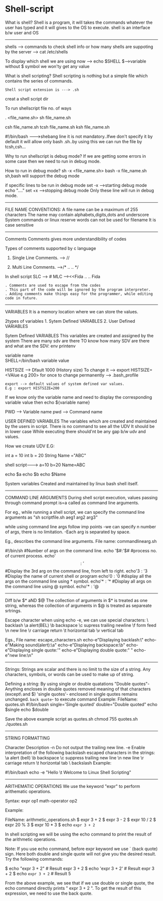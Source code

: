 # Shell-script
What is shell?
	Shell is a program, it will takes the commands whatever the user has typed and it will gives to the OS to execute.
	shell is an interface b/w user and OS
 
--------------------------------------------------------------------------------------------------------------
shells --> commands
to check shell info or how many shells are suppoting by the server --> cat /etc/shells

To display which shell we are using now
	--> echo $SHELL 
		$-->variable 
	without $ symbol we won'ty get any value 
	
What is shell scripting?
	Shell scripting is nothing but a simple file which contains the series of commands.
	
	Shell script extension is ---> .sh 

creat a shell script dir

To run shellscript file no. of ways

. <file_name.sh>
sh file_name.sh

csh file_name.sh
tcsh file_name.sh
ksh file_name.sh

#!/bin/bash   --->shebang line
	it is not mandatory..Ifwe don't specify it by default it will allow only bash .sh..by using this we can run the file by tcsh,csh...
	
Why to run shellscript is debug mode?
	If we are getting some errors in some case then we need to run in debug mode. 
	
How to run in debug mode?
	sh -x <file_name.sh>
	bash -x file_name.sh
sh,bash will support the debug mode 

if specific lines to be run in debug mode
set -x						-->starting debug mode
echo "...."
set +x						-->stopping debug mode
Only these line will run in debug mode.

---------------------------------------------------------------------------------------------------------------------------------
FILE NAME CONVENTIONS:
	A file name can be a maximum of 255 characters
	The name may contain alphabets,digits,dots and underscore
	System commands or linux reserve words can not be used for filename
	It is case sensitive

----------------------------------------------------------------------------------------------------------------------------------
Comments
	Comments gives more understandibility of codes

Types of comments supported by c language
1. Single Line Comments. --> //
       
2. Multi Line Comments. -->/*
	                    ..
   	                    ..
                           */
							
In shell script 
SLC --> #
MLC --><<Fida
	..
	..
	Fida
		
	. Comments are used to escape from the codes
	. This part of the code will be ignored by the program interpreter.
	. Adding comments make things easy for the programmer, while editing code in future.

---------------------------------------------------------------------------------------------------------------------	
VARIABLES
	It is a memory location where we can store the values.

2types of variables
	1. Sytem Defined VARIABLES
	2. User Defined VARIABLES
	
Sytem Defined VARIABLES
	This variables are created and assigned by the system
	There are many sdv are there
TO know how many SDV are there and what are the SDV:
	env
	printenv

 			
variable name			
SHELL=/bin/bash
	   variable value
		
HISTSIZE --> Dfault 1000 (History size)
To change it --> export HISTSIZE=<VAlue e.g 200> for once
to change permanently --> .bash_profile

	export --> default values of system defined var values.
	E.g : export HISTSIZE=200

If we know only the variable name and need to display the corresponding variable value then
		echo ${variable name}

PWD	--> Variable name 
pwd --> Command name

USER DEFINED VARIABLES
	The variables which are created and maintained by the users in script.
	There is no command to see all the UDV
	It should be in lower case
	While executing there should'nt be any gap b/w udv and values.

How we create UDV
E.G:

int a = 10
int b = 20
String Name ="ABC"

shell script--->
a=10
b=20
Name=ABC

echo $a
echo $b
echo $Name

System variables
	Created and maintained by linux bash shell itself.
 
 ----------------------------------------------------------------------------------------------------------------------------
 COMMAND LINE ARGUMENTS
	During shell script execution, values passing  through command prompt is=a called as command line 
arguments.

For eg., while running a shell script, we can specify the command line arguments as 
"sh scriptfile.sh aeg1 arg2 arg3"
 
while using command line args follow imp points
	-we can specify n number of args, there is no limitation.
	-Each arg is separated by space.

Eg., describes the command line arguments.
File name: commandlinearg.sh

#!/bin/sh
#Number of args on the command line.
echo '$#:'$#
#process no. of current process.
echo'$$:'$$
#Display the 3rd arg on the command line, from left to right.
echo'$3:'$3
#Display the name of current shell or program
echo'$0:'$0
#display all the args on the command line using * symbol.
echo'$*:'$*
#Display all args on the command line using @ symbol.
echo'$*:'$@

-------------------------------------------------------------------------------------------------------------------------------------
Diff b/w $* aND $@
	The collection of arguments in $* is treated as one string, whereas the 
collection of arguments in $@ is treated as separeate srtrings.

Escape character
	when using echo -e, we can use special characters:
	\\	backlash
	\a	alert(BEL)
	\b	backspace
	\c	supress trailing newline
	\f	form feed
	\n	new line
	\r	carriage return
	\t	horizontal tab
	\v	vertical tab

Egs.,
	File name: escape_characters.sh
	echo-e"Displaying backlash:\\"
	echo-e"Making sound(alert):\a"
	echo-e"Displaying backspace:\b"
	echo-e"Displaying single quote:\'"
	echo-e"Displaying double quote:\" "
	echo-e"new line:\n"

----------------------------------------------------------------------------------------------------------------------
Strings:
	Strings are scalar and there is no limit to the size of a string.
      Any characters, symbols, or words can be used to make up of string.

Defining a string:
By using single or double quatations 
"Double quotes"-Anything encloses in double quotes removed meaning of that characters (except\ and $)
'single quotes'- enclosed in single quotes remains unchanged.
`back quote`- to execute command
Example:
FileName: quotes.sh 
#!/bin/bash 
single='Single quoted' 
double="Double quoted" 
echo $single
echo $double

Save the above example script as quotes.sh 
chmod 755 quotes.sh
./quotes.sh

--------------------------------------------------------------------------------------------------------------------------
STRING FORMATTING

Character Description
-n Do not output the trailing new line.
-e Enable interpretation of the following backslash escaped characters in the strings:
\a alert (bell)
\b backspace
\c suppress trailing new line
\n new line
\r carriage return
\t horizontal tab
\\ backslash
Example:

#!/bin/bash
echo -e "Hello \t Welcome to Linux Shell Scripting"

-----------------------------------------------------------------------------------------------------------------------------
ARITHEMATIC OPERATIONS
	We use the keyword "expr" to perform arithematic operations.

Syntax:
expr op1 math-operator op2

Example:

FileName: arithmetic_operations.sh
$ expr 3 + 2
$ expr 3 - 2
$ expr 10 / 2
$ expr 20 % 3
$ expr 10 \* 3
$ echo `expr 3 + 2`

In shell scripting we will be using the echo command to print the result of the arithmetic operations.

Note:
If you use echo command, before expr keyword we use ` (back quote) sign. Here both double and single quote will not give you the desired result.
Try the following commands:

$ echo "expr 3 + 2" # Result expr 3 + 2
$ echo 'expr 3 + 2' # Result expr 3 + 2
$ echo `expr 3 + 2` # Result 5

From the above example, we see that if we use double or single quote, the echo command directly prints " expr 3 + 2 ".
To get the result of this expression, we need to use the back quote.













